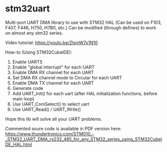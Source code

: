 # stm32uart
Multi-port UART DMA library to use with STM32 HAL (Can be used on F103, F407, F446, H750, H7B0, etc.)
Can be modified (through defines) to work on almost any stm32 series.

Video tutorial: https://youtu.be/ZlsmW7s1N10

How-to (Using STM32CubeIDE):
1. Enable UARTS
2. Enable "global interrupt" for each UART
3. Enable DMA RX channel for each UART
4. Set DMA RX channel mode to Circular for each UART
5. Enable DMA TX channel for each UART
6. Generate code
7. Add UART_Init() for each uart (after HAL initialization functions, before main loop)
8. Use UART_ComSelect() to select uart
9. Use UART_Read() / UART_Write()

Hope this lib will solve all your UART problems.

Commented soure code is available in PDF version here: https://www.thundertronics.com/STM010_-_STM32_UART_DMA_rs232_485_for_any_STM32_series_using_STM32CubeIDE_HAL.html
